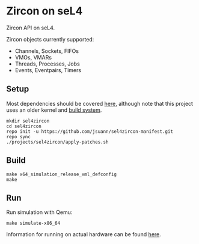 # Zircon on seL4

Zircon API on seL4.

Zircon objects currently supported:
* Channels, Sockets, FIFOs
* VMOs, VMARs
* Threads, Processes, Jobs
* Events, Eventpairs, Timers

## Setup

Most dependencies should be covered
[here](https://docs.sel4.systems/HostDependencies), although note that this
project uses an older kernel and
[build system](https://docs.sel4.systems/Developing/Building/OldBuildSystem).

```
mkdir sel4zircon
cd sel4zircon
repo init -u https://github.com/jsuann/sel4zircon-manifest.git
repo sync
./projects/sel4zircon/apply-patches.sh
```

## Build

```
make x64_simulation_release_xml_defconfig
make
```

## Run

Run simulation with Qemu:
```
make simulate-x86_64
```

Information for running on actual hardware can be found
[here](https://docs.sel4.systems/Hardware/IA32).
